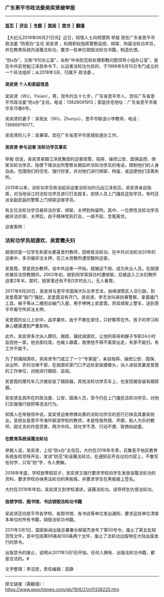 ### 广东恩平市政法委吴奕贤被举报

---

#### [首页](../../../..?n11338225) &nbsp;|&nbsp; [评论](../../../../../epoch-comment?n11338225) &nbsp;|&nbsp; [专题](../../../../../epoch-special?n11338225) &nbsp;|&nbsp; [禁闻](../../../../../epoch-news?n11338225) &nbsp;|&nbsp; [禁书](../../../../../books?n11338225) &nbsp;|&nbsp; [翻墙](https://github.com/gfw-breaker/nogfw/blob/master/README.md?n11338225)


<div class="post_content" id="artbody" itemprop="articleBody">
 <!-- article content begin -->
 <p>
  【大纪元2019年06月21日讯】近日，知情人士向明慧网
  <ok href="https://www.epochtimes.com/gb/tag/%E4%B8%BE%E6%8A%A5.html">
   举报
  </ok>
  现任广东省恩平市
  <ok href="https://www.epochtimes.com/gb/tag/%E6%94%BF%E6%B3%95%E5%A7%94.html">
   政法委
  </ok>
  “防邪办”主任
  <ok href="https://www.epochtimes.com/gb/tag/%E5%90%B4%E5%A5%95%E8%B4%A4.html">
   吴奕贤
  </ok>
  ，利用职权指挥警察监控、绑架、拘留法轮功学员，并在教育系统内诬蔑法轮功，要求一些单位销毁法轮功书籍，制造仇恨。
 </p>
 <p>
  “防x办”，又称“610办公室”，全称“中央防范和处理邪教问题领导小组办公室”，是在中共前党魁江泽民命令下、以迫害法轮功为目的、于1999年6月10日专门成立的一个非法组织；从2018年3月，归属于
  <ok href="https://www.epochtimes.com/gb/tag/%E6%94%BF%E6%B3%95%E5%A7%94.html">
   政法委
  </ok>
  。
 </p>
 <h4>
  <b>
   <ok href="https://www.epochtimes.com/gb/tag/%E5%90%B4%E5%A5%95%E8%B4%A4.html">
    吴奕贤
   </ok>
   个人和家庭信息
  </b>
 </h4>
 <p>
  吴奕贤（WU，Yixian），男，现年约五十七岁，广东省恩平市人，现任广东省恩平市政法委“防x办”主任。电话：13828091913；家庭住宅地址：广东省恩平市美华东15巷6号。
 </p>
 <p>
  吴奕贤的妻子：吴祝女（WU，Zhunyu），恩平市联谊小学教师，电话：13686976077。
 </p>
 <p>
  吴奕贤的儿子：吴秉璋，现在广东省恩平市恩城街道办工作。
 </p>
 <h4>
  <b>
   吴奕贤
   <ok href="https://www.epochtimes.com/gb/tag/%E5%8F%82%E4%B8%8E%E8%BF%AB%E5%AE%B3.html">
    参与迫害
   </ok>
   法轮功学员事实
  </b>
 </h4>
 <p>
  <ok href="https://www.epochtimes.com/gb/tag/%E4%B8%BE%E6%8A%A5.html">
   举报
  </ok>
  信说，吴奕贤紧跟江泽民集团的迫害政策，指挥、操控公安、国保监控、绑架法轮功学员，指使下辖派出所警察长期监听法轮功学员的电话，限制他们的人身自由，包围他们的住宅、强行抄家，并对他们进行绑架、拘留，或迫使他们流离失所。
 </p>
 <p>
  2015年以来，法轮功学员依法起诉迫害法轮功的元凶江泽民后，吴奕贤亲自指挥，对当地诉江的法轮功学员进行打击报复，安排人员上门骚扰这些学员，有时还派全副武装的警察上门绑架迫害学员。
 </p>
 <p>
  有五位法轮功学员被非法抄家、绑架、关押到拘留所。其中，一位男性法轮功学员被非法抄家、关押后，由于精神受到打击，一病不起、含冤离世。
 </p>
 <p>
  迫害案例：
 </p>
 <h3>
  <b>
   法轮功学员胡源欢、吴爱霞夫妇
  </b>
 </h3>
 <p>
  胡源欢是一位学生和家长都喜爱的教师，因修炼法轮功，在中共对法轮功20年的迫害中，多次被非法关押，在三水劳教所遭受酷刑迫害。
 </p>
 <p>
  吴爱霞，曾是民办教师，自中共迫害一开始，就被迫下岗，成为失业人员。在胡源欢被非法劳教期间，2002年初，她到同学家探访时遭绑架，后被送入三水妇教所迫害2年半。那时，她家里还有不到3岁的女儿，无人看管。
 </p>
 <p>
  2017年9月26日，吴奕贤与恩平市国保大队长李艺龙，由绵湖管区人员引路，到吴爱霞家“敲门”骚扰，吴爱霞没有开门。吴奕贤、李艺龙叫来防暴警察，拿着撬门工具、梯子等从二楼阳台破门入屋，用手铐铐上吴爱霞，将其绑架上警车，送到恩平市看守所非法关押。
 </p>
 <p>
  吴爱霞的女儿上初中，品学兼优，由于不敢在家住，只好飘零在外，孩子的学习和身心健康遭到严重影响。
 </p>
 <p>
  此外，吴奕贤多次派人蹲坑、跟踪、骚扰胡源欢，让他的哥哥和嫂子专职24小时监视他一家。他去倒垃圾，也被人跟着，致使他不得不离家出走，有家不能归，有工作不能干。
 </p>
 <p>
  为了抓捕胡源欢，吴奕贤专门成立了一个“专案组”，亲自指挥、操控公安、国保、派出所、农村治保干部，在胡源欢家门口不远处安装摄像头，派人进驻其妻吴爱霞的工作单位，对她进行跟踪、监视。
 </p>
 <p>
  吴爱霞的摩托车几次被安装了跟踪器，其他法轮功学员车上，也发现被安装有跟踪器。
 </p>
 <p>
  吴奕贤及其所在的政法委、公安、国保人员，至今仍在上门骚扰法轮功学员，对他们实施强行拍照等违法行为。
 </p>
 <p>
  知情人在举报信中说，吴奕贤迫害修佛向善的法轮功学员的恶行已殃及其妻吴祝女。吴祝女是恩平市海外联谊学校的教师，本是性格热情、开朗、助人为乐的教师，因丈夫的作恶受累，两次中风，现吐字不清、行动不便、智商如幼童。
 </p>
 <h4>
  <b>
   在教育系统诬蔑法轮功
  </b>
 </h4>
 <p>
  举报人说，吴奕贤，上任“防x办”主任后，大约在2018年冬季，召集恩平地区教育系统各校领导开会，宣讲“防范”和诬蔑法轮功，在通知召开会议的内容上，不敢写任何字，只写“防”字，令人费解。
 </p>
 <p>
  2018年年底，学校放寒假前夕，吴奕贤又强行要求学校向学生发放诬蔑法轮功的资料，要求学校办抹黑法轮功的黑板报，并要求学生在黑板报上签名。
 </p>
 <p>
  大约在2019年年初，吴奕贤又到学校演讲，诬蔑法轮功，误导师生仇恨法轮功。
 </p>
 <h4>
  <b>
   指使学校、图书馆、书店销毁法轮功书籍
  </b>
 </h4>
 <p>
  吴奕贤还向恩平市各学校、各图书馆、各书店等单位发出通知，要求这些单位清查本单位的所有书籍，销毁法轮功书籍。
 </p>
 <p>
  2011年3月1日，国家新闻出版总署署长柳斌杰发布了第50号令，废止了第五批规范性文件，其中包括第99条和100条两个文件，废止了法轮功出版物在大陆出版发行的禁令。
 </p>
 <p>
  出版禁令的废止，说明从2011年3月1日开始，任何人拥有、出版法轮功书籍，都是合法的。#
 </p>
 <p>
  文字整理：李洁思，责任编辑：高静
 </p>
 <!-- article content end -->
 <div id="below_article_ad">
 </div>
</div>


---

原文链接（需翻墙）：https://www.epochtimes.com/gb/19/6/21/n11338225.htm